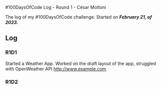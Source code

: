 #100DaysOfCode Log - Round 1 - César Moltoni

The log of my #100DaysOfCode challenge. Started on ***February 21, of 2023.***

## Log

### R1D1 
Started a Weather App. Worked on the draft layout of the app, struggled with OpenWeather API http://www.example.com

### R1D2
